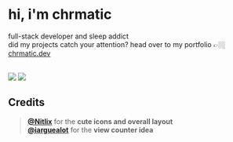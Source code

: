# hi, i'm chrmatic

full-stack developer and sleep addict
<br> did my projects catch your attention? head over to my portfolio 👉🏼 [chrmatic.dev](https://chrmatic.dev)

<br />
<img src="https://count.getloli.com/@:chrmatic?name=:chrmatic&theme=asoul&padding=6&offset=0&align=center&scale=1&pixelated=1&darkmode=auto" />

<img src="https://skillicons.dev/icons?i=nextjs,react,tailwind,nodejs,bun,py,github,redis,cloudflare,ts,go,html,css,rust,git,linux&perline=8" />

## Credits
> <b><a href="https://github.com/nitLix">@Nitlix</a></b> for the <b>cute icons and overall layout</b><br />
> <b><a href="https://github.com/iarguealot">@iarguealot</a></b> for the <b>view counter idea</b>
